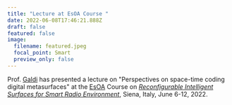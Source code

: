 ```yaml
---
title: "Lecture at EsOA Course "
date: 2022-06-08T17:46:21.888Z
draft: false
featured: false
image:
  filename: featured.jpeg
  focal_point: Smart
  preview_only: false
---
```

Prof. [Galdi](/author/vincenzo-galdi) has presented a lecture on "Perspectives on space-time coding digital metasurfaces" at the [EsOA](https://www.euraap.org/esoa-courses) Course on [](https://school.metamorphose-vi.org/index.php/component/content/article/8-schools/59-42-school-rome-italy)*[Reconfigurable Intelligent Surfaces for Smart Radio Environment](https://esoa5g.wixsite.com/ris-siena)*, Siena, Italy, June 6-12, 2022.